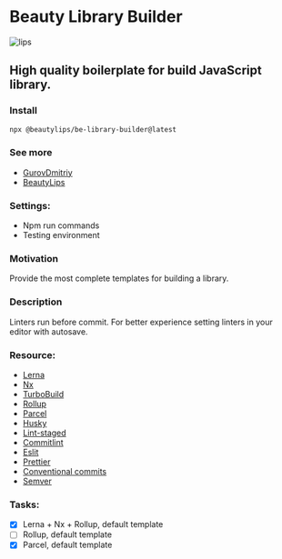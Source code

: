 # Beauty Library Builder

![lips](https://github.com/BeautyLips/be-boilerplate-stack/assets/172837583/406701b3-4c42-4bc1-be9e-9f8e588ac175)

## High quality boilerplate for build JavaScript library.

### Install

```sh
npx @beautylips/be-library-builder@latest
```

### See more

- [GurovDmitriy](https://github.com/GurovDmitriy)
- [BeautyLips](https://github.com/BeautyLips)

### Settings:

- Npm run commands
- Testing environment

### Motivation

Provide the most complete templates for building a library.

### Description

Linters run before commit.
For better experience setting linters in your editor with autosave.

### Resource:

- [Lerna](https://lerna.js.org/)
- [Nx](https://nx.dev/)
- [TurboBuild](https://turbo.build/)
- [Rollup](https://rollupjs.org/)
- [Parcel](https://parceljs.org/)
- [Husky](https://typicode.github.io/husky)
- [Lint-staged](https://github.com/lint-staged/lint-staged/)
- [Commitlint](https://commitlint.js.org/)
- [Eslit](https://eslint.org/)
- [Prettier](https://prettier.io/)
- [Conventional commits](https://www.conventionalcommits.org/en/v1.0.0/)
- [Semver](https://semantic-release.gitbook.io/semantic-release/)

### Tasks:

- [x] Lerna + Nx + Rollup, default template
- [ ] Rollup, default template
- [x] Parcel, default template
